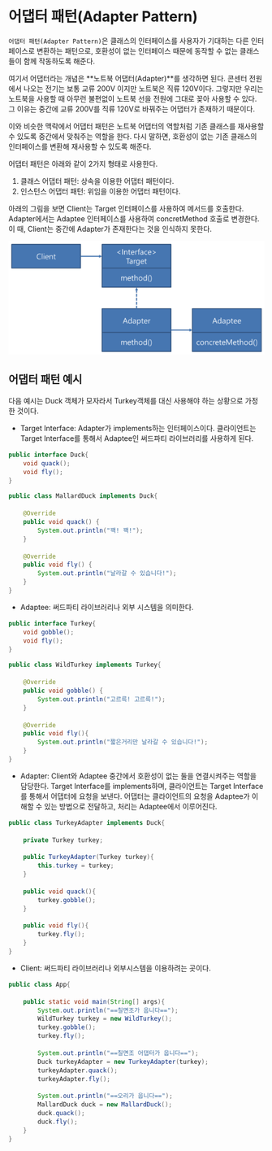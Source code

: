 # 어댑터 패턴(Adapter Pattern)

`어댑터 패턴(Adapter Pattern)`은 클래스의 인터페이스를 사용자가 기대하는 다른 인터페이스로 변환하는 패턴으로, 호환성이 없는 인터페이스 때문에 동작할 수 없는 클래스들이 함께 작동하도록 해준다.

여기서 어댑터라는 개념은 **노트북 어댑터(Adapter)**를 생각하면 된다. 콘센터 전원에서 나오는 전기는 보통 교류 200V 이지만 노트북은 직류 120V이다. 그렇지만 우리는 노트북을 사용할 때 아무런 불편없이 노트북 선을 전원에 그대로 꽂아 사용할 수 있다. 그 이유는 중간에 교류 200V를 직류 120V로 바꿔주는 어댑터가 존재하기 때문이다.

이와 비슷한 맥락에서 어댑터 패턴은 노트북 어댑터의 역할처럼 기존 클래스를 재사용할 수 있도록 중간에서 맞춰주는 역할을 한다. 다시 말하면, 호환성이 없는 기존 클래스의 인터페이스를 변환해 재사용할 수 있도록 해준다.

어댑터 패턴은 아래와 같이 2가지 형태로 사용한다.

1. 클래스 어댑터 패턴: 상속을 이용한 어댑터 패턴이다.
2. 인스턴스 어댑터 패턴: 위임을 이용한 어댑터 패턴이다.

아래의 그림을 보면 Client는 Target 인터페이스를 사용하여 메서드를 호출한다. Adapter에서는 Adaptee 인터페이스를 사용하여 concretMethod 호출로 변경한다. 이 때, Client는 중간에 Adapter가 존재한다는 것을 인식하지 못한다.

![adapter](./images/adapter.png)

## 어댑터 패턴 예시

다음 예시는 Duck 객체가 모자라서 Turkey객체를 대신 사용해야 하는 상황으로 가정한 것이다.

- Target Interface: Adapter가 implements하는 인터페이스이다. 클라이언트는 Target Interface를 통해서 Adaptee인 써드파티 라이브러리를 사용하게 된다.

```java
public interface Duck{
	void quack();
	void fly();
}
```

```java
public class MallardDuck implements Duck{
	
	@Override
	public void quack() {
		System.out.println("꽥! 꽥!");
	}
	
	@Override
	public void fly() {
		System.out.println("날라갈 수 있습니다!");
	}
}
```

- Adaptee: 써드파티 라이브러리나 외부 시스템을 의미한다.

```java
public interface Turkey{
	void gobble();
	void fly();
}
```

```java
public class WildTurkey implements Turkey{

	@Override
	public void gobble() {
		System.out.println("고르륵! 고르륵!");
	}
	
	@Override
	public void fly(){
		System.out.println("짧은거리만 날라갈 수 있습니다!");
	}
}
```

- Adapter: Client와 Adaptee 중간에서 호환성이 없는 둘을 연결시켜주는 역할을 담당한다. Target Interface를 implements하며, 클라이언트는 Target Interface를 통해서 어댑터에 요청을 보낸다. 어댑터는 클라이언트의 요청을 Adaptee가 이해할 수 있는 방법으로 전달하고, 처리는 Adaptee에서 이루어진다.

```java
public class TurkeyAdapter implements Duck{
	
	private Turkey turkey;
	
	public TurkeyAdapter(Turkey turkey){
		this.turkey = turkey;
	}
	
	public void quack(){
		turkey.gobble();
	}
	
	public void fly(){
		turkey.fly();
	}
}
```

- Client: 써드파티 라이브러리나 외부시스템을 이용하려는 곳이다.

```java
public class App{
	
	public static void main(String[] args){
		System.out.println("==칠면조가 웁니다==");
		WildTurkey turkey = new WildTurkey();
		turkey.gobble();
		turkey.fly();
		
		System.out.println("==칠면조 어댑터가 웁니다==");
		Duck turkeyAdapter = new TurkeyAdapter(turkey);
		turkeyAdapter.quack();
		turkeyAdapter.fly();
		
		System.out.println("==오리가 웁니다==");
		MallardDuck duck = new MallardDuck();
		duck.quack();
		duck.fly();
	}
}
```